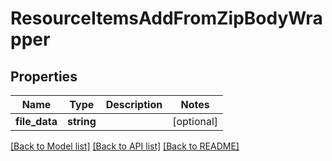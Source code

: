# ResourceItemsAddFromZipBodyWrapper

## Properties
Name | Type | Description | Notes
------------ | ------------- | ------------- | -------------
**file_data** | **string** |  | [optional] 

[[Back to Model list]](../README.md#documentation-for-models) [[Back to API list]](../README.md#documentation-for-api-endpoints) [[Back to README]](../README.md)


